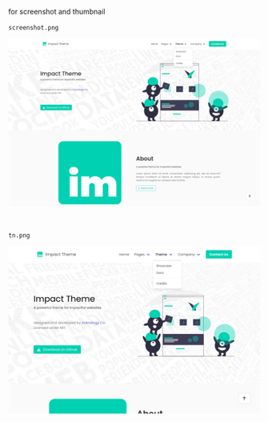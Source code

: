 for screenshot and thumbnail

`screenshot.png`

![screenshot](https://raw.githubusercontent.com/AcknologyHQ/impact-hugo/main/images/screenshot.png)

<br>

`tn.png`

![thumbnail](https://raw.githubusercontent.com/AcknologyHQ/impact-hugo/main/images/tn.png)